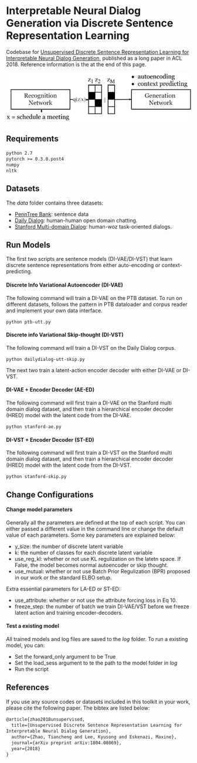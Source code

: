 # Interpretable Neural Dialog Generation via Discrete Sentence Representation Learning
Codebase for [Unsupervised Discrete Sentence Representation Learning for Interpretable Neural Dialog Generation](https://arxiv.org/abs/1804.08069), published as a long paper in ACL 2018. Reference information is the at the end of this page.
<p align="center">
  <img width="700" src="dsr-simple.png">
</p>

## Requirements
    python 2.7
    pytorch >= 0.3.0.post4
    numpy
    nltk

## Datasets
The *data* folder contains three datasets:
- [PennTree Bank](https://github.com/townie/PTB-dataset-from-Tomas-Mikolov-s-webpage/tree/master/data): sentence data
- [Daily Dialog](https://arxiv.org/abs/1710.03957): human-human open domain chatting.
- [Stanford Multi-domain Dialog](https://nlp.stanford.edu/blog/a-new-multi-turn-multi-domain-task-oriented-dialogue-dataset/): human-woz task-oriented dialogs.


## Run Models
The first two scripts are sentence models (DI-VAE/DI-VST) that learn discrete sentence representations from either auto-encoding or context-predicting.

#### Discrete Info Variational Autoencoder (DI-VAE)
The following command will train a DI-VAE on the PTB dataset. To run on different datasets, follows the pattern in PTB dataloader
and corpus reader and implement your own data interface.

    python ptb-utt.py

#### Discrete info Variational Skip-thought (DI-VST)
The following command will train a DI-VST on the Daily Dialog corpus. 
    
    python dailydialog-utt-skip.py

The next two train a latent-action encoder decoder with either DI-VAE or DI-VST.
#### DI-VAE + Encoder Decoder (AE-ED)
The following command will first train a DI-VAE on the Stanford multi domain dialog dataset, and then train a 
hierarchical encoder decoder (HRED) model with the latent code from the DI-VAE.
   
    python stanford-ae.py

#### DI-VST + Encoder Decoder (ST-ED)
The following command will first train a DI-VST on the Stanford multi domain dialog dataset, and then train a 
hierarchical encoder decoder (HRED) model with the latent code from the DI-VST.

    python stanford-skip.py

## Change Configurations
#### Change model parameters
Generally all the parameters are defined at the top of each script. You can either passed a different value in 
the command line or change the default value of each parameters. Some key parameters are explained below:

- y_size: the number of discrete latent variable
- k: the number of classes for each discrete latent variable
- use_reg_kl: whether or not use KL regulization on the latetn space. If False, the model becomes normal autoencoder or skip thought.
- use_mutual: whether or not use Batch Prior Regulization (BPR) proposed in our work or the standard ELBO setup.

Extra essential parameters for LA-ED or ST-ED:

- use_attribute: whether or not use the attribute forcing loss in Eq 10.
- freeze_step: the number of batch we train DI-VAE/VST before we freeze latent action and training encoder-decoders.

#### Test a existing model
All trained models and log files are saved to the *log* folder. To run a existing model, you can:

- Set the forward_only argument to be True
- Set the load_sess argument to te the path to the model folder in *log*
- Run the script 

## References 
If you use any source codes or datasets included in this toolkit in your
work, please cite the following paper. The bibtex are listed below:
 
    @article{zhao2018unsupervised,
      title={Unsupervised Discrete Sentence Representation Learning for Interpretable Neural Dialog Generation},
      author={Zhao, Tiancheng and Lee, Kyusong and Eskenazi, Maxine},
      journal={arXiv preprint arXiv:1804.08069},
      year={2018}
    }
